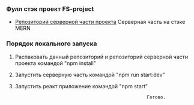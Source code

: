 ### Фулл стэк проект FS-project 


* [Репозиторий серверной части проекта](https://github.com/Feelcover/FS-project-backend)
Серверная часть на стэке MERN
### Порядок локального запуска 

1) Распаковать данный репозиторий и репозиторий серверной части проекта командой "npm install"
2) Запустить серверную часть командой "npm run start:dev"
3) Запустить реакт приложение командой "npm start"

                                                        Готово.
